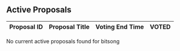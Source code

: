 ## Active Proposals

| Proposal ID | Proposal Title | Voting End Time | VOTED |
|-------------|----------------|-----------------|-------|
 
No current active proposals found for bitsong
